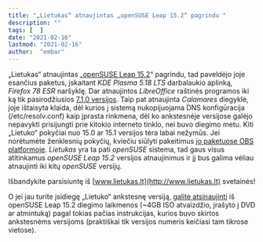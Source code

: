 ```yaml
---
title: "„Lietukas“ atnaujintas „openSUSE Leap 15.2“ pagrindu "
description: ""
tags: [  ]
date: "2021-02-16"
lastmod: "2021-02-16"
author:  "embar"
---
```

„Lietukas“ atnaujintas „[openSUSE Leap 15.2](index.php/22-opensuseivykiai/276-ko-naujo-tiketis-opensuse-leap-15-2-versijoje)“ pagrindu, tad paveldėjo joje esančius paketus, įskaitant _KDE Plasma 5.18 LTS_ darbalaukio aplinką, _Firefox 78 ESR_ naršyklę. Dar atnaujintos _LibreOffice_ raštinės programos iki ką tik pasirodžiusios [7.1.0 versijos](https://blog.documentfoundation.org/blog/2021/02/03/libreoffice-7-1-community/). Taip pat atnaujinta _Calamares_ diegyklė, joje ištaisyta klaida, dėl kurios į sistemą nukopijuojama DNS konfigūracija (/etc/resolv.conf) kaip įprasta rinkmena, dėl ko ankstesnėje versijose galėjo nepavykti prisijungti prie kitokio interneto tinklo, nei buvo diegimo metu. Kiti „Lietuko“ pokyčiai nuo 15.0 ar 15.1 versijos tėra labai nežymūs. Jei norėtumėte ženklesnių pokyčių, kviečiu siūlyti pakeitimus [jo paketuose OBS platformoje](https://build.opensuse.org/project/show/home:embar-:Lietukas). _Lietukas_ yra ta pati _openSUSE_ sistema, tad gaus visus atitinkamus _openSUSE Leap 15.2_ versijos atnaujinimus ir jį bus galima vėliau atnaujinti iki kitų _openSUSE_ versijų.

Išbandykite parsisiuntę iš [www.lietukas.lt](http://www.lietukas.lt) svetainės!

O jei jau turite įsidiegę „Lietuko“ ankstesnę versiją, [galite atsinaujinti](http://www.lietukas.lt/ymp/lietuko_atnaujinimas.html) iš openSUSE Leap 15.2 diegimo laikmenos (~4GB ISO atvaizdžio, įrašyto į DVD ar atmintuką) pagal tokias pačias instrukcijas, kurios buvo skirtos ankstesnėms versijoms (praktiškai tik versijos numeris keičiasi tam tikrose vietose).

